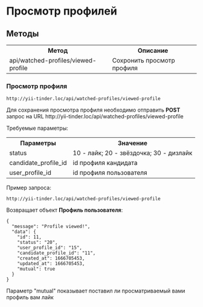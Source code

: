 # Просмотр профилей

## Методы

<table>
    <tr>
        <th>
            Метод
        </th>
        <th>
            Описание
        </th>
    </tr>
    <tr>
        <td>
            api/watched-profiles/viewed-profile
        </td>
        <td>
            Сохронить просмотр профиля
        </td>
    </tr>
</table>

### Просмотр профиля

`http://yii-tinder.loc/api/watched-profiles/viewed-profile`
<p>
    Для сохранения просмотра профиля необходимо отправить <b>POST</b> запрос на URL http://yii-tinder.loc/api/watched-profiles/viewed-profile
</p>
<p>
    Требуемые параметры:
</p>
<table>
    <tr>
        <th>
            Параметры
        </th>
        <th>
            Значение
        </th>
    </tr>
    <tr>
        <td>
            status
        </td>
        <td>
            10 - лайк;
            20 - звёздочка; 
            30 - дизлайк
        </td>
    </tr>
    <tr>
        <td>
            candidate_profile_id
        </td>
        <td>
            id профиля кандидата
        </td>
    </tr>
    <tr>
        <td>
            user_profile_id
        </td>
        <td>
            id профиля пользователя   
        </td>
    </tr>
</table>
<p>
    Пример запроса:
</p>

`http://yii-tinder.loc/api/watched-profiles/viewed-profile`

<p>
    Возвращает объект <b>Профиль пользователя</b>:
</p>

```json5
{
  "message": "Profile viewed!",
  "data": {
    "id": 11,
    "status": "20",
    "user_profile_id": "15",
    "candidate_profile_id": "11",
    "created_at": 1666705453,
    "updated_at": 1666705453,
    "mutual": true
  }
}
```

<p>
    Параметр "mutual" показывает поставил ли просматриваемый вами профиль вам лайк
</p>